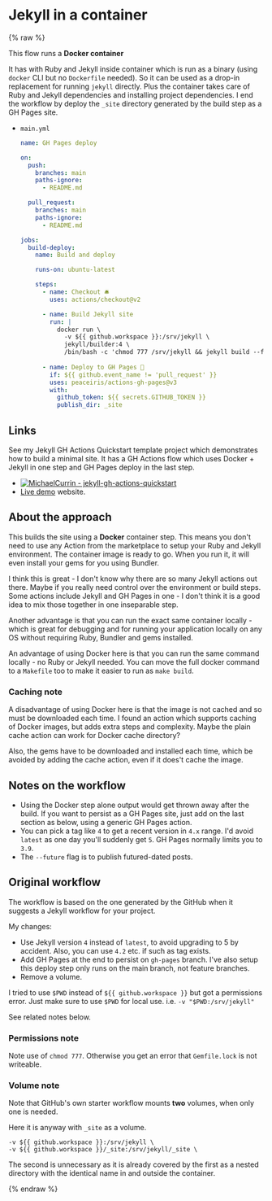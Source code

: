 # Jekyll in a container

{% raw %}

This flow runs a **Docker container**

It has with Ruby and Jekyll inside container which is run as a binary (using `docker` CLI but no `Dockerfile` needed). So it can be used as a drop-in replacement for running `jekyll` directly. Plus the container takes care of Ruby and Jekyll dependencies and installing project dependencies. I end the workflow by deploy the `_site` directory generated by the build step as a GH Pages site.

- `main.yml`
    ```yaml
    name: GH Pages deploy

    on:
      push:
        branches: main
        paths-ignore:
          - README.md

      pull_request:
        branches: main
        paths-ignore:
          - README.md

    jobs:
      build-deploy:
        name: Build and deploy

        runs-on: ubuntu-latest

        steps:
          - name: Checkout 🛎️
            uses: actions/checkout@v2

          - name: Build Jekyll site
            run: |
              docker run \
                -v ${{ github.workspace }}:/srv/jekyll \
                jekyll/builder:4 \
                /bin/bash -c 'chmod 777 /srv/jekyll && jekyll build --future'
                
          - name: Deploy to GH Pages 🚀
            if: ${{ github.event_name != 'pull_request' }}
            uses: peaceiris/actions-gh-pages@v3
            with:
              github_token: ${{ secrets.GITHUB_TOKEN }}
              publish_dir: _site
    ```


## Links

See my Jekyll GH Actions Quickstart template project which demonstrates how to build a minimal site. It has a GH Actions flow which uses Docker + Jekyll in one step and GH Pages deploy in the last step.

- [![MichaelCurrin - jekyll-gh-actions-quickstart](https://img.shields.io/static/v1?label=MichaelCurrin&message=jekyll-gh-actions-quickstart&color=blue&logo=github)](https://github.com/MichaelCurrin/jekyll-gh-actions-quickstart)
- [Live demo](https://michaelcurrin.github.io/jekyll-gh-actions-quickstart/) website.


## About the approach

This builds the site using a **Docker** container step. This means you don't need to use any Action from the marketplace to setup your Ruby and Jekyll environment. The container image is ready to go. When you run it, it will even install your gems for you using Bundler.

I think this is great - I don't know why there are so many Jekyll actions out there. Maybe if you really need control over the environment or build steps. Some actions include Jekyll and GH Pages in one - I don't think it is a good idea to mix those together in one inseparable step.

Another advantage is that you can run the exact same container locally - which is great for debugging and for running your application locally on any OS without requiring Ruby, Bundler and gems installed.

An advantage of using Docker here is that you can run the same command locally - no Ruby or Jekyll needed. You can move the full docker command to a `Makefile` too to make it easier to run as `make build`.

### Caching note

A disadvantage of using Docker here is that the image is not cached and so must be downloaded each time. I found an action which supports caching of Docker images, but adds extra steps and complexity. Maybe the plain cache action can work for Docker cache directory? 

Also, the gems have to be downloaded and installed each time, which be avoided by adding the cache action, even if it does't cache the image.


## Notes on the workflow

- Using the Docker step alone output would get thrown away after the build. If you want to persist as a GH Pages site, just add on the last section as below, using a generic GH Pages action.
- You can pick a tag like `4` to get a recent version in `4.x` range. I'd avoid `latest` as one day you'll suddenly get `5`. GH Pages normally limits you to `3.9`.
- The `--future` flag is to publish futured-dated posts.


## Original workflow

The workflow is based on the one generated by the GitHub when it suggests a Jekyll workflow for your project.

My changes:

- Use Jekyll version `4` instead of `latest`, to avoid upgrading to 5 by accident. Also, you can use `4.2` etc. if such as tag exists.
- Add GH Pages at the end to persist on `gh-pages` branch. I've also setup this deploy step only runs on the main branch, not feature branches.
- Remove a volume.

I tried to use `$PWD` instead of `${{ github.workspace }}` but got a permissions error. Just make sure to use `$PWD` for local use. i.e. `-v "$PWD:/srv/jekyll"`

See related notes below.

### Permissions note

Note use of `chmod 777`. Otherwise you get an error that `Gemfile.lock` is not writeable.

### Volume note

Note that GitHub's own starter workflow mounts **two** volumes, when only one is needed.

Here it is anyway with `_site` as a volume.

```
-v ${{ github.workspace }}:/srv/jekyll \
-v ${{ github.workspace }}/_site:/srv/jekyll/_site \
```

The second is unnecessary as it is already covered by the first as a nested directory with the identical name in and outside the container.

{% endraw %}
